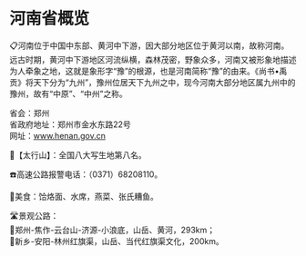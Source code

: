 # 河南省概览  
📋河南位于中国中东部、黄河中下游，因大部分地区位于黄河以南，故称河南。远古时期，黄河中下游地区河流纵横，森林茂密，野象众多，河南又被形象地描述为人牵象之地，这就是象形字“豫”的根源，也是河南简称“豫”的由来。《尚书•禹贡》将天下分为“九州”，豫州位居天下九州之中，现今河南大部分地区属九州中的豫州，故有“中原”、“中州”之称。   

省会：郑州  
省政府地址：郑州市金水东路22号  
网址：www.henan.gov.cn  
  
🏅【太行山】：全国八大写生地第八名。   

☎️高速公路报警电话：（0371）68208110。   

🍴美食：饸烙面、水席，燕菜、张氏糟鱼。   

🛣️景观公路：  
🔸郑州-焦作-云台山-济源-小浪底，山岳、黄河，293km；  
🔸新乡-安阳-林州红旗渠，山岳、当代红旗渠文化，200km。   
